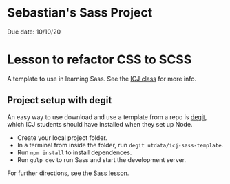 # Sebastian's Sass Project

Due date: 10/10/20

# Lesson to refactor CSS to SCSS

A template to use in learning Sass. See the [ICJ class](https://github.com/utdata/icj-class#sass) for more info.

## Project setup with degit

An easy way to use download and use a template from a repo is [degit](https://www.npmjs.com/package/degit), which ICJ students should have installed when they set up Node.

- Create your local project folder.
- In a terminal from inside the folder, run `degit utdata/icj-sass-template`.
- Run `npm install` to install dependences.
- Run `gulp dev` to run Sass and start the development server.

For further directions, see the [Sass lesson](https://github.com/utdata/icj-class#sass).
